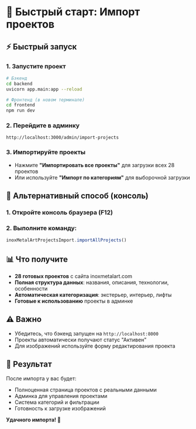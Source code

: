 # 🚀 Быстрый старт: Импорт проектов

## ⚡ Быстрый запуск

### 1. **Запустите проект**
```bash
# Бэкенд
cd backend
uvicorn app.main:app --reload

# Фронтенд (в новом терминале)
cd frontend
npm run dev
```

### 2. **Перейдите в админку**
```
http://localhost:3000/admin/import-projects
```

### 3. **Импортируйте проекты**
- Нажмите **"Импортировать все проекты"** для загрузки всех 28 проектов
- Или используйте **"Импорт по категориям"** для выборочной загрузки

## 🔧 Альтернативный способ (консоль)

### 1. **Откройте консоль браузера** (F12)
### 2. **Выполните команду:**
```javascript
inoxMetalArtProjectsImport.importAllProjects()
```

## 📊 Что получите

- **28 готовых проектов** с сайта inoxmetalart.com
- **Полная структура данных**: названия, описания, технологии, особенности
- **Автоматическая категоризация**: экстерьер, интерьер, лифты
- **Готовые к использованию** проекты в админке

## ⚠️ Важно

- Убедитесь, что бэкенд запущен на `http://localhost:8000`
- Проекты автоматически получают статус "Активен"
- Для изображений используйте форму редактирования проекта

## 🎯 Результат

После импорта у вас будет:
- Полноценная страница проектов с реальными данными
- Админка для управления проектами
- Система категорий и фильтрации
- Готовность к загрузке изображений

**Удачного импорта! 🚀**


